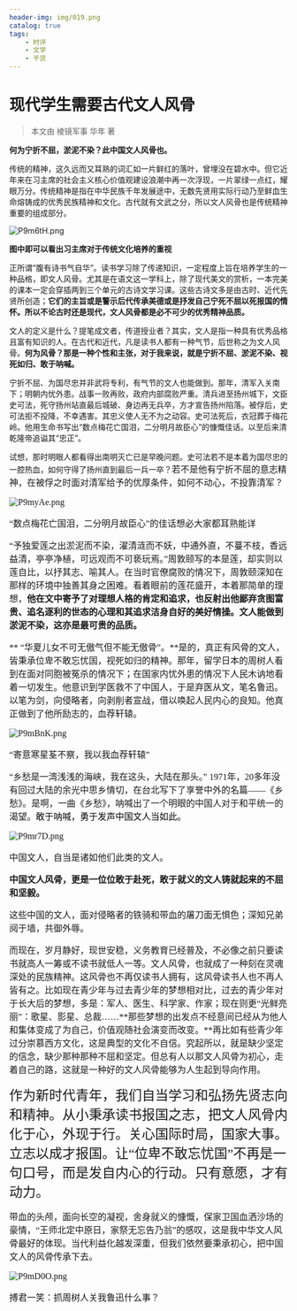 ```yaml
---
header-img: img/019.png
catalog: true
tags:
    - 时评
    - 文学
    - 干货
---
```


# 现代学生需要古代文人风骨
> 本文由 棱镜军事 华年 著

**何为宁折不屈，淤泥不染？此中国文人风骨也。**

传统的精神，这久远而又耳熟的词汇如一片鲜红的落叶，曾埋没在碧水中。但它近年来在习主席的社会主义核心价值观建设浪潮中再一次浮现，一片翠绿一点红，耀眼万分。传统精神是指在中华民族千年发展途中，无数先贤用实际行动乃至鲜血生命熔铸成的优秀民族精神和文化。古代就有文武之分，所以文人风骨也是传统精神重要的组成部分。

![P9m6tH.png](https://s1.ax1x.com/2018/06/23/P9m6tH.png)

**图中即可以看出习主席对于传统文化培养的重视**

正所谓“腹有诗书气自华”。读书学习除了传递知识，一定程度上旨在培养学生的一种品格，即文人风骨。尤其是在语文这一学科上，除了现代美文的赏析，一本完美的课本一定会穿插两到三个单元的古诗文学习课。这些古诗文多是由古时、近代先贤所创造；**它们的主旨或是警示后代传承美德或是抒发自己宁死不屈以死报国的情怀。所以不论古时还是现代，文人风骨都是必不可少的优秀精神品质。**
    
文人的定义是什么？提笔成文者，传道授业者？其实，文人是指一种具有优秀品格且富有知识的人。在古代和近代，凡是读书人都有一种气节，后世称之为文人风骨。**何为风骨？那是一种个性和主张，对于我来说，就是宁折不屈、淤泥不染、视死如归、敢于呐喊。**

宁折不屈、为国尽忠并非武将专利，有气节的文人也能做到。那年，清军入关南下；明朝内忧外患。战事一败再败，政府内部腐败严重。清兵进至扬州城下，文臣史可法，死守扬州站直最后城破、身边再无兵卒，方才宣告扬州陷落。被俘后，史可法拒不投降，不幸遇害。其忠义使人无不为之动容。史可法死后，衣冠葬于梅花岭。他用生命书写出“数点梅花亡国泪，二分明月故臣心”的慷慨佳话。以至后来清乾隆帝追谥其“忠正”。

试想，那时明眼人都看得出南明灭亡已是早晚问题。史可法若不是本着为国尽忠的一腔热血，如何守得了扬州直到最后一兵一卒？<font size=3 face="微软雅黑">若不是他有宁折不屈的意志精神，在被俘之时面对清军给予的优厚条件，如何不动心，不投靠清军？</fond>

![P9myAe.png](https://s1.ax1x.com/2018/06/23/P9myAe.png)

“数点梅花亡国泪，二分明月故臣心”的佳话想必大家都耳熟能详

“予独爱莲之出淤泥而不染，濯清涟而不妖，中通外直，不蔓不枝，香远益清，亭亭净植，可远观而不可亵玩焉。”周敦颐写的本是莲，却实则以莲自比，以抒其志、喻其人。在当时官僚腐败的情况下，周敦颐深知在那样的环境中独善其身之困难。看着眼前的莲花盛开，本着那简单的理想，**他在文中寄予了对理想人格的肯定和追求，也反射出他鄙弃贪图富贵、追名逐利的世态的心理和其追求洁身自好的美好情操。文人能做到淤泥不染，这亦是最可贵的品质。**

** “华夏儿女不可无傲气但不能无傲骨”。**是的，真正有风骨的文人，皆秉承位卑不敢忘忧国，视死如归的精神。那年，留学日本的周树人看到在面对同胞被冤杀的情况下；在国家内忧外患的情况下人民木讷地看着一切发生。他意识到学医救不了中国人，于是弃医从文，笔名鲁迅。以笔为剑，向侵略者，向剥削者宣战，借以唤起人民内心的良知。他真正做到了他所励志的，血荐轩辕。

![P9mBnK.png](https://s1.ax1x.com/2018/06/23/P9mBnK.png)

“寄意寒星荃不察，我以我血荐轩辕”

“乡愁是一湾浅浅的海峡，我在这头，大陆在那头。” 1971年，20多年没有回过大陆的余光中思乡情切，在台北写下了享誉中外的名篇——《乡愁》。是啊，一曲《乡愁》，呐喊出了一个明眼的中国人对于和平统一的渴望。<font size=3 color=#050505 face=黑体>敢于呐喊，勇于发声中国文人当如此。</font>

![P9mr7D.png](https://s1.ax1x.com/2018/06/23/P9mr7D.png)

中国文人，自当是诸如他们此类的文人。

**中国文人风骨，更是一位位敢于赴死，敢于就义的文人铸就起来的不屈和坚毅。**
     
这些中国的文人，面对侵略者的铁骑和带血的屠刀面无惧色；深知兄弟阋于墙，共御外辱。

而现在，岁月静好，现世安稳，义务教育已经普及，不必像之前只要读书就高人一筹或不读书就低人一等。文人风骨，也就成了一种刻在灵魂深处的民族精神。这风骨也不再仅读书人拥有，这风骨读书人也不再人皆有之。比如现在青少年与过去青少年的梦想相对比，过去的青少年对于长大后的梦想，多是：军人、医生、科学家、作家；现在则更“光鲜亮丽”：歌星、影星、总裁……**那些梦想的出发点不经意间已经从为他人和集体变成了为自己，价值观随社会演变而改变。**再比如有些青少年过分崇慕西方文化，这是典型的文化不自信。究起所以，就是缺少坚定的信念，缺少那种那种不屈和坚定。但总有人以那文人风骨为初心，走着自己的路，这就是一种好的文人风骨能够为人生起到导向作用。

<font size=5 face="黑体">作为新时代青年，我们自当学习和弘扬先贤志向和精神。从小秉承读书报国之志，把文人风骨内化于心，外现于行。关心国际时局，国家大事。立志以成才报国。让“位卑不敢忘忧国”不再是一句口号，而是发自内心的行动。只有意愿，才有动力。</font>

带血的头颅，面向长空的凝视，舍身就义的慷慨，保家卫国血洒沙场的豪情，“王师北定中原日，家祭无忘告乃翁”的感叹，这是我中华文人风骨最好的体现。当代利益化越发深重，但我们依然要秉承初心，把中国文人的风骨传承下去。

![P9mD0O.png](https://s1.ax1x.com/2018/06/23/P9mD0O.png)

搏君一笑：抓周树人关我鲁迅什么事？